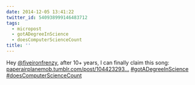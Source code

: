 ```yaml
---
date: 2014-12-05 13:41:22
twitter_id: 540938999146483712
tags:
  - micropost
  - gotADegreeInScience
  - doesComputerScienceCount
title: ''
---
```


Hey [@fiveironfrenzy](https://twitter.com/fiveironfrenzy), after 10+ years, I can finally claim this song: [paperairplanemob.tumblr.com/post/104423293…](http://paperairplanemob.tumblr.com/post/104423293194) [#gotADegreeInScience](https://twitter.com/hashtag/gotADegreeInScience) [#doesComputerScienceCount](https://twitter.com/hashtag/doesComputerScienceCount)

